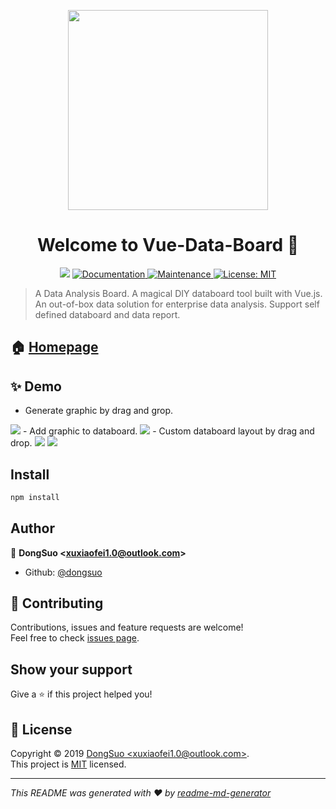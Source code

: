 <p align="center">
  <img width="320" src="https://raw.githubusercontent.com/dongsuo/vue-data-board/master/src/assets/logo.png">
</p>
<h1 align="center">Welcome to Vue-Data-Board 👋</h1>
<p align="center">
  <img src="https://img.shields.io/badge/version-0.0.0-blue.svg?cacheSeconds=2592000" />
  <a href="https://github.com/dongsuo/vue-data-board#readme">
    <img alt="Documentation" src="https://img.shields.io/badge/documentation-yes-brightgreen.svg" target="_blank" />
  </a>
  <a href="https://github.com/dongsuo/vue-data-board/graphs/commit-activity">
    <img alt="Maintenance" src="https://img.shields.io/badge/Maintained%3F-yes-green.svg" target="_blank" />
  </a>
  <a href="https://github.com/dongsuo/vue-data-board/blob/master/LICENSE">
    <img alt="License: MIT" src="https://img.shields.io/badge/License-MIT-yellow.svg" target="_blank" />
  </a>
</p>

> A Data Analysis Board. A magical DIY databoard tool built with Vue.js. An out-of-box data solution for enterprise data analysis. Support self defined databoard and data report.

## 🏠 [Homepage](https://islasher.com/vue-data-board/)
## ✨ Demo
  - Generate graphic by drag and grop.
  <img src="https://wpimg.wallstcn.com/46f4b137-7c26-4d14-8a3f-ba4184bc6f54.gif"/>
  - Add graphic to databoard.
  <img src="https://wpimg.wallstcn.com/d0d3a24b-6898-474c-8e6d-510a70165fc7.gif"/>
  - Custom databoard layout by drag and drop.
  <img src="https://wpimg.wallstcn.com/fec26f67-f7bd-44c5-9899-3712835f21ad.gif"/>
  <img src="https://wpimg.wallstcn.com/0b158a49-2437-4cfb-a846-0ec76716cc61.gif"/>

## Install

```sh
npm install
```

## Author

👤 **DongSuo &lt;xuxiaofei1.0@outlook.com&gt;**

* Github: [@dongsuo](https://github.com/dongsuo)

## 🤝 Contributing

Contributions, issues and feature requests are welcome!<br />Feel free to check [issues page](https://github.com/dongsuo/vue-data-board/issues).

## Show your support

Give a ⭐️ if this project helped you!

## 📝 License

Copyright © 2019 [DongSuo &lt;xuxiaofei1.0@outlook.com&gt;](https://github.com/dongsuo).<br />
This project is [MIT](https://github.com/dongsuo/vue-data-board/blob/master/LICENSE) licensed.

***
_This README was generated with ❤️ by [readme-md-generator](https://github.com/kefranabg/readme-md-generator)_
